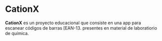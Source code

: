 # CationX

**CationX** es un proyecto educacional que consiste en una app para escanear códigos de barras [EAN-13\. presentes en material de laboratiorio de química.